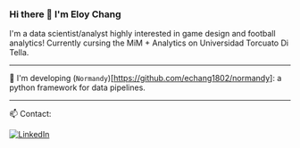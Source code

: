 ### Hi there 👋 I'm Eloy Chang

I'm a data scientist/analyst highly interested in game design and football analytics! Currently cursing the MiM + Analytics on Universidad Torcuato Di Tella. 

----------------------------

:rocket: I'm developing (`Normandy`)[https://github.com/echang1802/normandy]: a python framework for data pipelines.

----------------------------

📫 Contact: 

[![LinkedIn](https://img.shields.io/badge/-LinkedIn-222222?style=flat-square&logo=linkedin&logoColor=white&link=https://www.linkedin.com/in/echang182/)](https://www.linkedin.com/in/carloscrespoi/)

<!--
**echang1802/echang1802** is a ✨ _special_ ✨ repository because its `README.md` (this file) appears on your GitHub profile.

Here are some ideas to get you started:

- 🔭 I’m currently working on ...
- 🌱 I’m currently learning ...
- 👯 I’m looking to collaborate on ...
- 🤔 I’m looking for help with ...
- 💬 Ask me about ...
- 📫 How to reach me: ...
- 😄 Pronouns: ...
- ⚡ Fun fact: ...
-->
